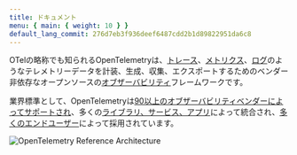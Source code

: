 ```yaml
---
title: ドキュメント
menu: { main: { weight: 10 } }
default_lang_commit: 276d7eb3f936deef6487cdd2b1d89822951da6c8
---
```


OTelの略称でも知られるOpenTelemetryは、[トレース](concepts/signals/traces/)、[メトリクス](concepts/signals/metrics/)、[ログ](concepts/signals/logs/)のようなテレメトリーデータを計装、生成、収集、エクスポートするためのベンダー非依存なオープンソースの[オブザーバビリティ](concepts/observability-primer/#what-is-observability)フレームワークです。

業界標準として、OpenTelemetryは[90以上のオブザーバビリティベンダーによってサポートされ](/ecosystem/vendors/)、多くの[ライブラリ、サービス、アプリ](/ecosystem/integrations/)によって統合され、[多くのエンドユーザー](/ecosystem/adopters/)によって採用されています。

![OpenTelemetry Reference Architecture](/img/otel-diagram.svg)
